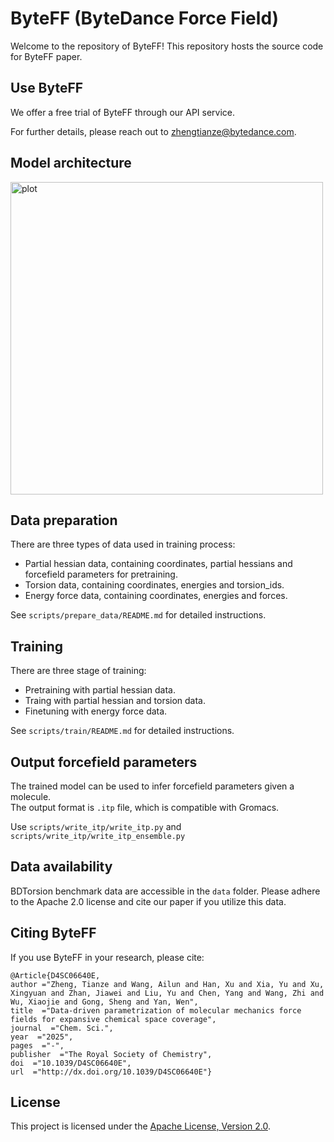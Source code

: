 # ByteFF (ByteDance Force Field)
Welcome to the repository of ByteFF!
 This repository hosts the source code for ByteFF paper.

## Use ByteFF
We offer a free trial of ByteFF through our API service.

For further details, please reach out to zhengtianze@bytedance.com.

## Model architecture
<img src="./Model.png" alt="plot" height="500">

## Data preparation
There are three types of data used in training process:
- Partial hessian data, containing coordinates, partial hessians and forcefield parameters for pretraining.
- Torsion data, containing coordinates, energies and torsion_ids.
- Energy force data, containing coordinates, energies and forces.

See `scripts/prepare_data/README.md` for detailed instructions.

## Training
There are three stage of training:
- Pretraining with partial hessian data.
- Traing with partial hessian and torsion data.
- Finetuning with energy force data.

See `scripts/train/README.md` for detailed instructions.

## Output forcefield parameters
The trained model can be used to infer forcefield parameters given a molecule.\
The output format is `.itp` file, which is compatible with Gromacs.

Use `scripts/write_itp/write_itp.py` and `scripts/write_itp/write_itp_ensemble.py`

## Data availability
BDTorsion benchmark data are accessible in the `data` folder.
Please adhere to the Apache 2.0 license and cite our paper if you utilize this data.

## Citing ByteFF

If you use ByteFF in your research, please cite:
```
@Article{D4SC06640E,
author ="Zheng, Tianze and Wang, Ailun and Han, Xu and Xia, Yu and Xu, Xingyuan and Zhan, Jiawei and Liu, Yu and Chen, Yang and Wang, Zhi and Wu, Xiaojie and Gong, Sheng and Yan, Wen",
title  ="Data-driven parametrization of molecular mechanics force fields for expansive chemical space coverage",
journal  ="Chem. Sci.",
year  ="2025",
pages  ="-",
publisher  ="The Royal Society of Chemistry",
doi  ="10.1039/D4SC06640E",
url  ="http://dx.doi.org/10.1039/D4SC06640E"}
```

## License

This project is licensed under the [Apache License, Version 2.0](http://www.apache.org/licenses/LICENSE-2.0).

